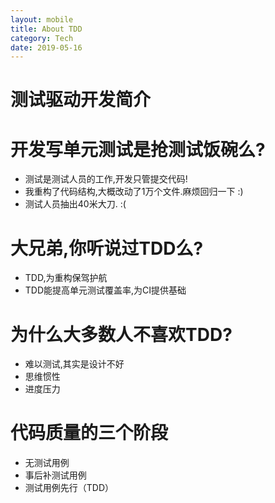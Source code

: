 ```yaml
---
layout: mobile
title: About TDD
category: Tech
date: 2019-05-16
---
```


测试驱动开发简介
=====================


# 开发写单元测试是抢测试饭碗么?
* 测试是测试人员的工作,开发只管提交代码!
* 我重构了代码结构,大概改动了1万个文件.麻烦回归一下 :)
* 测试人员抽出40米大刀. :(

# 大兄弟,你听说过TDD么?
* TDD,为重构保驾护航
* TDD能提高单元测试覆盖率,为CI提供基础

# 为什么大多数人不喜欢TDD?
* 难以测试,其实是设计不好
* 思维惯性
* 进度压力

# 代码质量的三个阶段
* 无测试用例
* 事后补测试用例
* 测试用例先行（TDD）

